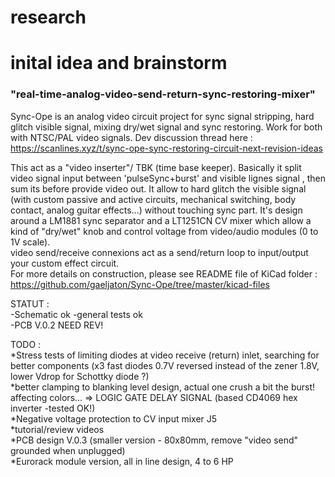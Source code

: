 # research

# inital idea and brainstorm

### "real-time-analog-video-send-return-sync-restoring-mixer"

Sync-Ope is an analog video circuit project for sync signal stripping, hard glitch visible signal, mixing dry/wet signal and sync restoring.
Work for both with NTSC/PAL video signals. Dev discussion thread here : https://scanlines.xyz/t/sync-ope-sync-restoring-circuit-next-revision-ideas  

This act as a "video inserter"/ TBK (time base keeper). Basically it split video signal input between 'pulseSync+burst' and visible lignes signal , then sum its before provide video out. It allow to hard glitch the visible signal (with custom passive and active circuits, mechanical switching, body contact, analog guitar effects...) without touching sync part. It's design around a LM1881 sync separator and a LT1251CN CV mixer which allow a kind of "dry/wet" knob and control voltage from video/audio modules (0 to 1V scale).  
video send/receive connexions act as a send/return loop to input/output your custom effect circuit.  
For more details on construction, please see README file of KiCad folder : https://github.com/gaeljaton/Sync-Ope/tree/master/kicad-files  
  
STATUT :   
-Schematic ok 
-general tests ok  
-PCB V.0.2 NEED REV!    
  
TODO :  
*Stress tests of limiting diodes at video receive (return) inlet, searching for better components (x3 fast diodes 0.7V reversed instead of the zener 1.8V, lower Vdrop for Schottky diode ?)  
*better clamping to blanking level design, actual one crush a bit the burst! affecting colors... => LOGIC GATE DELAY SIGNAL (based CD4069 hex inverter -tested OK!)   
*Negative voltage protection to CV input mixer J5  
*tutorial/review videos  
*PCB design V.0.3 (smaller version - 80x80mm, remove "video send" grounded when unplugged)  
*Eurorack module version, all in line design, 4 to 6 HP  

